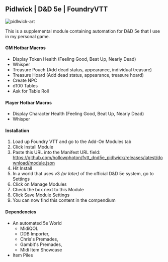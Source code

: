## Pidlwick | D&D 5e | FoundryVTT
![pidlwick-art](https://github.com/hollowphoton/fvtt_dnd5e_pidlwick/assets/17795348/2cd024ee-96b7-4d6c-b937-1725cfa10fcb)

This is a supplemental module containing automation for D&D 5e that I use in my personal game.

#### GM Hotbar Macros
- Display Token Health (Feeling Good, Beat Up, Nearly Dead)
- Whisper
- Treasure Pouch (Add dead status, appearance, individual treasure)
- Treasure Hoard (Add dead status, appearance, treasure hoard)
- Create NPC
- d100 Tables
- Ask for Table Roll

#### Player Hotbar Macros
- Display Character Health (Feeling Good, Beat Up, Nearly Dead)
- Whisper

#### Installation
 1. Load up Foundry VTT and go to the Add-On Modules tab
 2. Click Install Module
 3. Paste this URL into the Manifest URL field: https://github.com/hollowphoton/fvtt_dnd5e_pidlwick/releases/latest/download/module.json
 4. Hit Install
 5. In a world that uses v3 _(or later)_ of the official D&D 5e system, go to Settings
 6. Click on Manage Modules
 7. Check the box next to this Module
 8. Click Save Module Settings
 9. You can now find this content in the compendium

#### Dependencies
- An automated 5e World
  - MidiQOL
  - DDB Importer,
  - Chris's Premades,
  - Gambit's Premades,
  - Midi Item Showcase
- Item Piles
